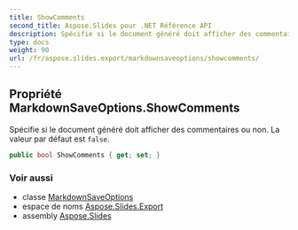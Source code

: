 ```yaml
---
title: ShowComments
second_title: Aspose.Slides pour .NET Référence API
description: Spécifie si le document généré doit afficher des commentaires ou non. La valeur par défaut est false.
type: docs
weight: 90
url: /fr/aspose.slides.export/markdownsaveoptions/showcomments/
---
```


## Propriété MarkdownSaveOptions.ShowComments

Spécifie si le document généré doit afficher des commentaires ou non. La valeur par défaut est `false`.

```csharp
public bool ShowComments { get; set; }
```

### Voir aussi

* classe [MarkdownSaveOptions](../../markdownsaveoptions)
* espace de noms [Aspose.Slides.Export](../../markdownsaveoptions)
* assembly [Aspose.Slides](../../../)

<!-- NE PAS ÉDITER : généré par xmldocmd pour Aspose.Slides.dll -->
